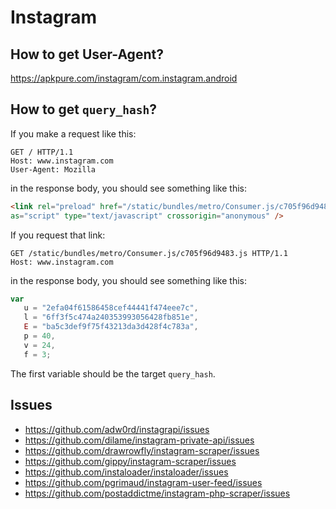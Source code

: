 # Instagram

## How to get User-Agent?

https://apkpure.com/instagram/com.instagram.android

## How to get `query_hash`?

If you make a request like this:

~~~
GET / HTTP/1.1
Host: www.instagram.com
User-Agent: Mozilla
~~~

in the response body, you should see something like this:

~~~html
<link rel="preload" href="/static/bundles/metro/Consumer.js/c705f96d9483.js"
as="script" type="text/javascript" crossorigin="anonymous" />
~~~

If you request that link:

~~~
GET /static/bundles/metro/Consumer.js/c705f96d9483.js HTTP/1.1
Host: www.instagram.com
~~~

in the response body, you should see something like this:

~~~js
var
   u = "2efa04f61586458cef44441f474eee7c",
   l = "6ff3f5c474a240353993056428fb851e",
   E = "ba5c3def9f75f43213da3d428f4c783a",
   p = 40,
   v = 24,
   f = 3;
~~~

The first variable should be the target `query_hash`.

## Issues

- https://github.com/adw0rd/instagrapi/issues
- https://github.com/dilame/instagram-private-api/issues
- https://github.com/drawrowfly/instagram-scraper/issues
- https://github.com/gippy/instagram-scraper/issues
- https://github.com/instaloader/instaloader/issues
- https://github.com/pgrimaud/instagram-user-feed/issues
- https://github.com/postaddictme/instagram-php-scraper/issues
